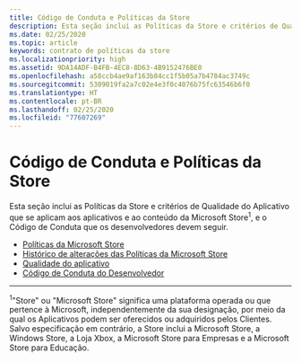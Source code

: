 ```yaml
---
title: Código de Conduta e Políticas da Store
description: Esta seção inclui as Políticas da Store e critérios de Qualidade do Aplicativo que se aplicam aos aplicativos e ao conteúdo da Microsoft Store, e o Código de Conduta que os desenvolvedores devem seguir.
ms.date: 02/25/2020
ms.topic: article
keywords: contrato de políticas da store
ms.localizationpriority: high
ms.assetid: 9DA14ADF-B4FB-4EC8-8D63-4B9152476BE0
ms.openlocfilehash: a58ccb4ae9af163b84cc1f5b05a7b4784ac3749c
ms.sourcegitcommit: 5309019fa2a7c02e4e3f0c4076b75fc63546b6f0
ms.translationtype: HT
ms.contentlocale: pt-BR
ms.lasthandoff: 02/25/2020
ms.locfileid: "77607269"
---
```

# <a name="store-policies-and-code-of-conduct"></a>Código de Conduta e Políticas da Store

Esta seção inclui as Políticas da Store e critérios de Qualidade do Aplicativo que se aplicam aos aplicativos e ao conteúdo da Microsoft Store<sup>1</sup>, e o Código de Conduta que os desenvolvedores devem seguir.

- [Políticas da Microsoft Store](store-policies.md)
- [Histórico de alterações das Políticas da Microsoft Store](store-policies-change-history.md)
- [Qualidade do aplicativo](store-app-quality.md)
- [Código de Conduta do Desenvolvedor](store-developer-code-of-conduct.md)


---
<sup>1</sup>"Store" ou "Microsoft Store" significa uma plataforma operada ou que pertence à Microsoft, independentemente da sua designação, por meio da qual os Aplicativos podem ser oferecidos ou adquiridos pelos Clientes. Salvo especificação em contrário, a Store inclui a Microsoft Store, a Windows Store, a Loja Xbox, a Microsoft Store para Empresas e a Microsoft Store para Educação.